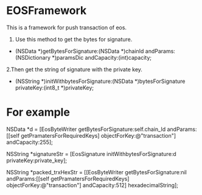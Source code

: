 # EOSFramework

This is a framework for push transaction of eos.

1. Use this method to get the bytes for signature.
+ (NSData *)getBytesForSignature:(NSData *)chainId andParams:(NSDictionary *)paramsDic andCapacity:(int)capacity;

2.Then get the string of signature with the private key.
+ (NSString *)initWithbytesForSignature:(NSData *)bytesForSignature privateKey:(int8_t *)privateKey;

# For example

NSData *d = [EosByteWriter getBytesForSignature:self.chain_Id andParams:[[self getPramatersForRequiredKeys] objectForKey:@"transaction"] andCapacity:255];

NSString *signatureStr = [EosSignature initWithbytesForSignature:d privateKey:private_key];

NSString *packed_trxHexStr = [[EosByteWriter getBytesForSignature:nil andParams:[[self getPramatersForRequiredKeys] objectForKey:@"transaction"] andCapacity:512] hexadecimalString];
